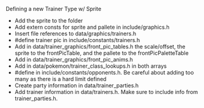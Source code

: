 Defining a new Trainer Type w/ Sprite
- Add the sprite to the folder
- Add extern consts for sprite and pallete in include/graphics.h
- Insert file references to data/graphics/trainers.h
- #define trainer pic in include/constants/trainers.h
- Add in data/trainer_graphics/front_pic_tables.h the scale/offset, the sprite to the frontPicTable, and the pallete to the frontPicPaletteTable
- Add in data/trainer_graphics/front_pic_anims.h
- Add in data/pokemon/trainer_class_lookups.h in both arrays
- #define in include/constants/opponents.h. Be careful about adding too many as there is a hard limit defined
- Create party information in data/trainer_parties.h
- Add trainer information in data/trainers.h. Make sure to include info from trainer_parties.h.
